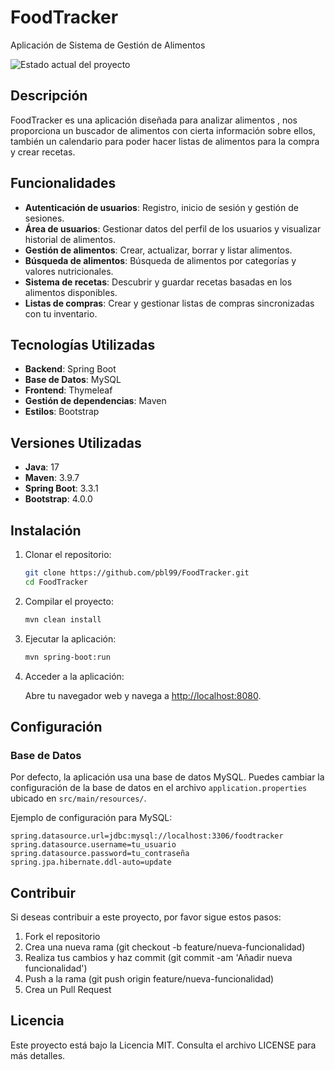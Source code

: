 # FoodTracker

Aplicación de Sistema de Gestión de Alimentos

![Estado actual del proyecto](https://imgur.com/AUvmuHP)

## Descripción

FoodTracker es una aplicación diseñada para analizar alimentos , nos proporciona un buscador de alimentos con cierta información sobre ellos, también un calendario para poder hacer listas de alimentos para la compra y crear recetas.

## Funcionalidades

- **Autenticación de usuarios**: Registro, inicio de sesión y gestión de sesiones.
- **Área de usuarios**: Gestionar datos del perfil de los usuarios y visualizar historial de alimentos.
- **Gestión de alimentos**: Crear, actualizar, borrar y listar alimentos.
- **Búsqueda de alimentos**: Búsqueda de alimentos por categorías y valores nutricionales.
- **Sistema de recetas**: Descubrir y guardar recetas basadas en los alimentos disponibles.
- **Listas de compras**: Crear y gestionar listas de compras sincronizadas con tu inventario.

## Tecnologías Utilizadas

- **Backend**: Spring Boot
- **Base de Datos**: MySQL
- **Frontend**: Thymeleaf
- **Gestión de dependencias**: Maven
- **Estilos**: Bootstrap

## Versiones Utilizadas

- **Java**: 17
- **Maven**: 3.9.7
- **Spring Boot**: 3.3.1
- **Bootstrap**: 4.0.0

## Instalación

1. Clonar el repositorio:

    ```bash
    git clone https://github.com/pbl99/FoodTracker.git
    cd FoodTracker
    ```

2. Compilar el proyecto:

    ```bash
    mvn clean install
    ```

3. Ejecutar la aplicación:

    ```bash
    mvn spring-boot:run
    ```

4. Acceder a la aplicación:

    Abre tu navegador web y navega a [http://localhost:8080](http://localhost:8080).

## Configuración

### Base de Datos

Por defecto, la aplicación usa una base de datos MySQL. Puedes cambiar la configuración de la base de datos en el archivo `application.properties` ubicado en `src/main/resources/`.

Ejemplo de configuración para MySQL:

```properties
spring.datasource.url=jdbc:mysql://localhost:3306/foodtracker
spring.datasource.username=tu_usuario
spring.datasource.password=tu_contraseña
spring.jpa.hibernate.ddl-auto=update
```

## Contribuir
Si deseas contribuir a este proyecto, por favor sigue estos pasos:

1. Fork el repositorio
2. Crea una nueva rama (git checkout -b feature/nueva-funcionalidad)
3. Realiza tus cambios y haz commit (git commit -am 'Añadir nueva funcionalidad')
4. Push a la rama (git push origin feature/nueva-funcionalidad)
5. Crea un Pull Request
   
## Licencia
Este proyecto está bajo la Licencia MIT. Consulta el archivo LICENSE para más detalles.
